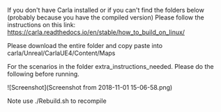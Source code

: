 If you don't have Carla installed or if you can't find the folders below (probably because you have the compiled version)
Please follow the instructions on this link:
https://carla.readthedocs.io/en/stable/how_to_build_on_linux/


Please download the entire folder and copy paste into carla/Unreal/CarlaUE4/Content/Maps



For the scenarios in the folder extra_instructions_needed. Please do the following before running.

![Screenshot](Screenshot from 2018-11-01 15-06-58.png)


Note use ./Rebuild.sh to recompile
